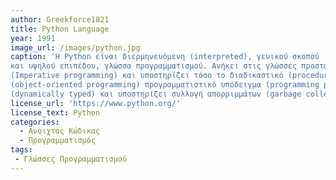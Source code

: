 ```yaml
---
author: Greekforce1821
title: Python Language
year: 1991
image_url: /images/python.jpg
caption: 'Η Python είναι διερμηνευόμενη (interpreted), γενικού σκοπού (general-purpose) 
και υψηλού επιπέδου, γλώσσα προγραμματισμού. Ανήκει στις γλώσσες προστακτικού προγραμματισμού
(Imperative programming) και υποστηρίζει τόσο το διαδικαστικό (procedural programming) όσο και το αντικειμενοστρεφές
(object-oriented programming) προγραμματιστικό υπόδειγμα (programming paradigm). Είναι δυναμική γλώσσα προγραμματισμού
(dynamically typed) και υποστηρίζει συλλογή απορριμμάτων (garbage collection ή GC)'
license_url: 'https://www.python.org/'
license_text: Python
categories:
  - Ανοιχτός Κώδικας
  - Προγραμματισμός
tags:
 - Γλώσσες Προγραμματισμού
---
```



